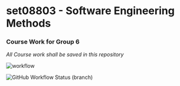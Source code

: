 # set08803 - Software Engineering Methods

### Course Work for Group 6
*All Course work shall be saved in this repository*


![workflow](https://github.com/MaxwellWilliams88/SEMG6/actions/workflows/main.yml/badge.svg)

![GitHub Workflow Status (branch)](https://img.shields.io/github/workflow/status/MaxwellWilliams88/SEMG6/main.yml/develop?style=flat-square)
